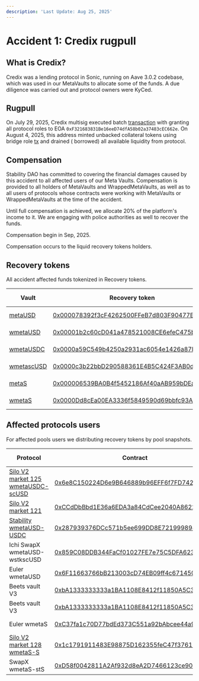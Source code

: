 ```yaml
---
description: 'Last Update: Aug 25, 2025'
---
```


# Accident 1: Credix rugpull

## What is Credix?

Credix was a lending protocol in Sonic, running on Aave 3.0.2 codebase, which was used in our MetaVaults to allocate
some of the funds. A due diligence was carried out and protocol owners were KyCed.

## Rugpull

On July 29, 2025, Credix multisig executed
batch [transaction](https://sonicscan.org/tx/0x0cc3520951a2b41281dcc9a0d37ef3f7f139b75675d83ae72e3b8e903334f35e) with
granting all protocol roles to EOA `0xF321683831Be16eeD74dfA58b02a37483cEC662e`. On August 4, 2025, this address minted
unbacked collateral tokens using bridge
role [tx](https://sonicscan.org/tx/0x5db25b5c423dafd620d326e8765b160bafacfeaab2fecbb1d239c72dfeee4fa5) and drained (
borrowed) all available liquidity from protocol.

## Compensation

Stability DAO has committed to covering the financial damages caused by this accident to all affected users of our Meta
Vaults. Compensation is provided to all holders of MetaVaults and WrappedMetaVaults, as well as to all users of
protocols whose contracts were working with MetaVaults or WrappedMetaVaults at the time of the accident.

Until full compensation is achieved, we allocate 20% of the platform's income to it. We are engaging with police
authorities as well to recover the funds.

Compensation begin in Sep, 2025.

Compensation occurs to the liquid recovery tokens holders.

## Recovery tokens

All accident affected funds tokenized in Recovery tokens.

| Vault                                                                                  | Recovery token                                                                                                         | Initial supply |
|----------------------------------------------------------------------------------------|------------------------------------------------------------------------------------------------------------------------|----------------|
| [metaUSD](https://sonicscan.org/address/0x1111111199558661Bf7Ff27b4F1623dC6b91Aa3e)    | [0x000078392f3cF4262500FFeB7d803F90477ECC11](https://sonicscan.org/address/0x000078392f3cf4262500ffeb7d803f90477ecc11) | 300,968 USD    |
| [wmetaUSD](https://sonicscan.org/address/0xAaAaaAAac311D0572Bffb4772fe985A750E88805)   | [0x00001b2c60cD041a478521008CE6efeC475bb9Aa](https://sonicscan.org/address/0x00001b2c60cd041a478521008ce6efec475bb9aa) | 1,572,889 USD  |
| [wmetaUSDC](https://sonicscan.org/address/0xEEEEEEE6d95E55A468D32FeB5d6648754d10A967)  | [0x0000a59C549b4250a2931ac6054e1426a87DA0EE](https://sonicscan.org/address/0x0000a59c549b4250a2931ac6054e1426a87da0ee) | 105,768 USD    |
| [wmetascUSD](https://sonicscan.org/address/0xccccCCcca9FC69a2b32408730011EdB3205A93A1) | [0x0000c3b22bbD290588361E4B5C424F3AB0d0a3cc](https://sonicscan.org/address/0x0000c3b22bbd290588361e4b5c424f3ab0d0a3cc) | 1,042,155 USD  |
| [metaS](https://sonicscan.org/address/0x4444444420D9De54d69b3997b7D6A31d2BF63F32)      | [0x000006539BA0B4f5452186Af40aAB959bDEa4344](https://sonicscan.org/address/0x000006539ba0b4f5452186af40aab959bdea4344) | 1,099,758 S    |
| [wmetaS](https://sonicscan.org/address/0xbbbbbbBBbd0aE69510cE374A86749f8276647B19)     | [0x0000Dd8cEa00EA3336f5849590d69bbfc93A85bb](https://sonicscan.org/address/0x0000dd8cea00ea3336f5849590d69bbfc93a85bb) | 3,168,520 S    |

## Affected protocols users

For affected pools users we distributing recovery tokens by pool snapshots.

| Protocol                                                                                                          | Contract                                                                                                               | Pool snapshot | Supply                   |
|-------------------------------------------------------------------------------------------------------------------|------------------------------------------------------------------------------------------------------------------------|---------------|--------------------------|
| [Silo V2 market 125 wmetaUSDC-scUSD](https://v2.silo.finance/markets/sonic/wmetausd-scusd-125?action=information) | [0x6e8C150224D6e9B646889b96EFF6f7FD742e2C22](https://sonicscan.org/address/0x6e8c150224d6e9b646889b96eff6f7fd742e2c22) |               | 904,723 RECwmetaUSD      |
| [Silo V2 market 121](https://v2.silo.finance/markets/sonic/wmetausd-usdc-121?action=information)                  | [0xCCdDbBbd1E36a6EDA3a84CdCee2040A86225Ba71](https://sonicscan.org/address/0xccddbbbd1e36a6eda3a84cdcee2040a86225ba71) |               | 380,298 RECwmetaUSD      |
| [Stability wmetaUSD-USDC](https://stability.market/?market=wmetaUSD)                                              | [0x287939376DCc571b5ee699DD8E72199989424A2E](https://sonicscan.org/address/0x287939376dcc571b5ee699dd8e72199989424a2e) |               | 255,586 RECwmetaUSD      |
| Ichi SwapX wmetaUSD-wstkscUSD                                                                                     | [0x859C08DDB344FaCf01027FE7e75C5DFA6230c7dE](https://sonicscan.org/address/0x859c08ddb344facf01027fe7e75c5dfa6230c7de) |               | 	21,557 RECwmetaUSD      |
| Euler wmetaUSD                                                                                                    | [0x6F11663766bB213003cD74EB09ff4c67145023c5](https://sonicscan.org/address/0x6f11663766bb213003cd74eb09ff4c67145023c5) |               | 7,593 RECwmetaUSD        |
| Beets vault V3                                                                                                    | [0xbA1333333333a1BA1108E8412f11850A5C319bA9](https://sonicscan.org/address/0xba1333333333a1ba1108e8412f11850a5c319ba9) |               | 11,060 e6 RECwmetaUSDC   |
| Beets vault V3                                                                                                    | [0xbA1333333333a1BA1108E8412f11850A5C319bA9](https://sonicscan.org/address/0xba1333333333a1ba1108e8412f11850a5c319ba9) |               | 143,756 e6 RECwmetascUSD |
| Euler wmetaS                                                                                                      | [0xC37fa1c70D77bdEd373C551a92bAbcee44a9d04E](https://sonicscan.org/address/0xc37fa1c70d77bded373c551a92babcee44a9d04e) |               | 2,120,455 RECwmetaS      |
| [Silo V2 market 128 wmetaS-S](https://v2.silo.finance/markets/sonic/wmetas-s-128?action=information)              | [0x1c1791911483E98875D162355feC47f37613f0FB](https://sonicscan.org/address/0x1c1791911483e98875d162355fec47f37613f0fb) |               | 997,722 RECwmetaS        |
| SwapX wmetaS-stS                                                                                                  | [0xD58f0042811A2Af932d8eA2D7466123ce9052Cde](https://sonicscan.org/address/0xd58f0042811a2af932d8ea2d7466123ce9052cde) |               | 30,260 RECwmetaS         |

